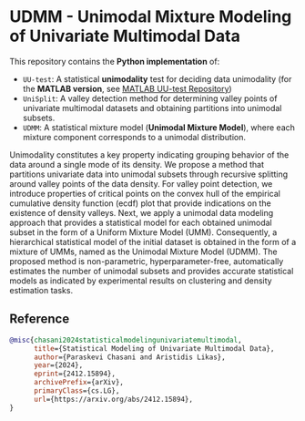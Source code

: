 # UDMM - Unimodal Mixture Modeling of Univariate Multimodal Data

This repository contains the **Python implementation** of:

- `UU-test`: A statistical **unimodality** test for deciding data unimodality (for the **MATLAB version**, see [MATLAB UU-test Repository](https://github.com/pchasani/UUtest))
- `UniSplit`: A valley detection method for determining valley points of univariate multimodal datasets and obtaining partitions into unimodal subsets.
- `UDMM`: A statistical mixture model (**Unimodal Mixture Model**), where each mixture component corresponds to a unimodal distribution.


Unimodality constitutes a key property indicating grouping behavior of the
data around a single mode of its density. We propose a method that partitions
univariate data into unimodal subsets through recursive splitting around
valley points of the data density. For valley point detection, we introduce
properties of critical points on the convex hull of the empirical cumulative
density function (ecdf) plot that provide indications on the existence of density
valleys. Next, we apply a unimodal data modeling approach that provides
a statistical model for each obtained unimodal subset in the form of
a Uniform Mixture Model (UMM). Consequently, a hierarchical statistical
model of the initial dataset is obtained in the form of a mixture of UMMs,
named as the Unimodal Mixture Model (UDMM). The proposed method
is non-parametric, hyperparameter-free, automatically estimates the number
of unimodal subsets and provides accurate statistical models as indicated by
experimental results on clustering and density estimation tasks.

## Reference

```bibtex
@misc{chasani2024statisticalmodelingunivariatemultimodal,
      title={Statistical Modeling of Univariate Multimodal Data}, 
      author={Paraskevi Chasani and Aristidis Likas},
      year={2024},
      eprint={2412.15894},
      archivePrefix={arXiv},
      primaryClass={cs.LG},
      url={https://arxiv.org/abs/2412.15894}, 
}
